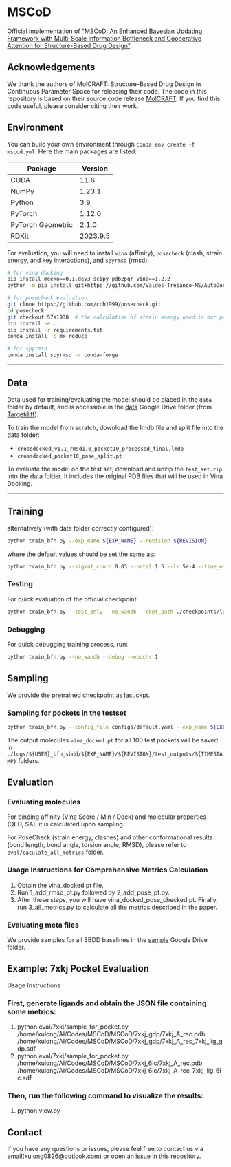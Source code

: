 # MSCoD
Official implementation of ["MSCoD: An Enhanced Bayesian Updating Framework with Multi-Scale Information Bottleneck and Cooperative Attention for Structure-Based Drug Design"]().

## Acknowledgements
We thank the authors of MolCRAFT: Structure-Based Drug Design in Continuous Parameter Space for releasing their code. The code in this repository is based on their source code release [MolCRAFT](https://github.com/AlgoMole/MolCRAFT). If you find this code useful, please consider citing their work.

## Environment

You can build your own environment through `conda env create -f mscod.yml`. Here the main packages are listed:

| Package           | Version   |
|-------------------|-----------|
| CUDA              | 11.6      |
| NumPy             | 1.23.1    |
| Python            | 3.9       |
| PyTorch           | 1.12.0    |
| PyTorch Geometric | 2.1.0     |
| RDKit             | 2023.9.5  |

For evaluation, you will need to install `vina` (affinity), `posecheck` (clash, strain energy, and key interactions), and `spyrmsd` (rmsd).

```bash
# for vina docking
pip install meeko==0.1.dev3 scipy pdb2pqr vina==1.2.2 
python -m pip install git+https://github.com/Valdes-Tresanco-MS/AutoDockTools_py3

# for posecheck evaluation
git clone https://github.com/cch1999/posecheck.git
cd posecheck
git checkout 57a1938  # the calculation of strain energy used in our paper
pip install -e .
pip install -r requirements.txt
conda install -c mx reduce

# for spyrmsd
conda install spyrmsd -c conda-forge
```

-----
## Data
Data used for training/evaluating the model should be placed in the `data` folder by default, and is accessible in the [data](https://drive.google.com/drive/folders/1j21cc7-97TedKh_El5E34yI8o5ckI7eK) Google Drive folder (from [Targetdiff](https://github.com/guanjq/targetdiff)).

To train the model from scratch, download the lmdb file and split file into the data folder:
* `crossdocked_v1.1_rmsd1.0_pocket10_processed_final.lmdb`
* `crossdocked_pocket10_pose_split.pt`

To evaluate the model on the test set, download and unzip the `test_set.zip` into the data folder. It includes the original PDB files that will be used in Vina Docking.

---

## Training
alternatively (with data folder correctly configured):

```bash
python train_bfn.py --exp_name ${EXP_NAME} --revision ${REVISION}
```

where the default values should be set the same as:
```bash
python train_bfn.py --sigma1_coord 0.03 --beta1 1.5 --lr 5e-4 --time_emb_dim 1 --epochs 15 --max_grad_norm Q --destination_prediction True --use_discrete_t True --num_samples 10 --sampling_strategy end_back_pmf
```

### Testing
For quick evaluation of the official checkpoint:
```bash
python train_bfn.py --test_only --no_wandb --ckpt_path ./checkpoints/last.ckpt
```

### Debugging
For quick debugging training process, run:
```bash
python train_bfn.py --no_wandb --debug --epochs 1
```

## Sampling
We provide the pretrained checkpoint as [last.ckpt](https://drive.google.com/drive/folders/1seq3iQswNg9AsHObEf2opNlnYj0ojWnF?usp=drive_link). 

### Sampling for pockets in the testset
```bash
python train_bfn.py --config_file configs/default.yaml --exp_name ${EXP_NAME} --revision ${REVISION} --test_only --num_samples ${NUM_MOLS_PER_POCKET} --sample_steps 100
```

The output molecules `vina_docked.pt` for all 100 test pockets will be saved in `./logs/${USER}_bfn_sbdd/${EXP_NAME}/${REVISION}/test_outputs/${TIMESTAMP}` folders.

## Evaluation
### Evaluating molecules
For binding affinity (Vina Score / Min / Dock) and molecular properties (QED, SA), it is calculated upon sampling.

For PoseCheck (strain energy, clashes) and other conformational results (bond length, bond angle, torsion angle, RMSD), please refer to `eval/caculate_all_metrics` folder.

### Usage Instructions for Comprehensive Metrics Calculation
1. Obtain the vina_docked.pt file.
2. Run 1_add_rmsd_pt.py followed by 2_add_pose_pt.py.
3. After these steps, you will have vina_docked_pose_checked.pt.
Finally, run 3_all_metrics.py to calculate all the metrics described in the paper.

### Evaluating meta files
We provide samples for all SBDD baselines in the [sample](https://drive.google.com/drive/folders/1seq3iQswNg9AsHObEf2opNlnYj0ojWnF?usp=drive_link) Google Drive folder.

## Example: 7xkj Pocket Evaluation
Usage Instructions
### First, generate ligands and obtain the JSON file containing some metrics:
1. python eval/7xkj/sample_for_pocket.py /home/xulong/AI/Codes/MSCoD/MSCoD/7xkj_gdp/7xkj_A_rec.pdb /home/xulong/AI/Codes/MSCoD/MSCoD/7xkj_gdp/7xkj_A_rec_7xkj_lig_gdp.sdf
2. python eval/7xkj/sample_for_pocket.py /home/xulong/AI/Codes/MSCoD/MSCoD/7xkj_6ic/7xkj_A_rec.pdb /home/xulong/AI/Codes/MSCoD/MSCoD/7xkj_6ic/7xkj_A_rec_7xkj_lig_6ic.sdf
### Then, run the following command to visualize the results:
1. python view.py

## Contact
If you have any questions or issues, please feel free to contact us via email(xulong0826@outlook.com) or open an issue in this repository.
